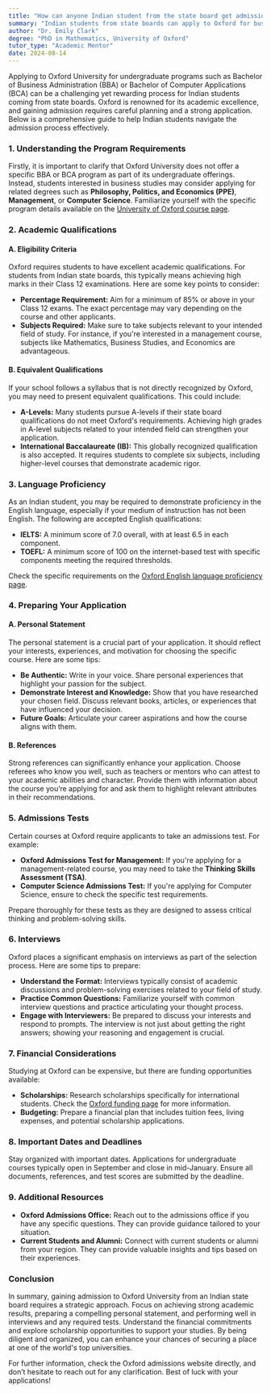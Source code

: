 ```yaml
---
title: "How can anyone Indian student from the state board get admission in Oxford University in BBA or BCA?"
summary: "Indian students from state boards can apply to Oxford for business or computer programs by understanding requirements and preparing a strong application."
author: "Dr. Emily Clark"
degree: "PhD in Mathematics, University of Oxford"
tutor_type: "Academic Mentor"
date: 2024-08-14
---
```


Applying to Oxford University for undergraduate programs such as Bachelor of Business Administration (BBA) or Bachelor of Computer Applications (BCA) can be a challenging yet rewarding process for Indian students coming from state boards. Oxford is renowned for its academic excellence, and gaining admission requires careful planning and a strong application. Below is a comprehensive guide to help Indian students navigate the admission process effectively.

### 1. Understanding the Program Requirements

Firstly, it is important to clarify that Oxford University does not offer a specific BBA or BCA program as part of its undergraduate offerings. Instead, students interested in business studies may consider applying for related degrees such as **Philosophy, Politics, and Economics (PPE)**, **Management**, or **Computer Science**. Familiarize yourself with the specific program details available on the [University of Oxford course page](https://www.ox.ac.uk/admissions/undergraduate/courses).

### 2. Academic Qualifications

#### A. Eligibility Criteria

Oxford requires students to have excellent academic qualifications. For students from Indian state boards, this typically means achieving high marks in their Class 12 examinations. Here are some key points to consider:

- **Percentage Requirement:** Aim for a minimum of 85% or above in your Class 12 exams. The exact percentage may vary depending on the course and other applicants.
- **Subjects Required:** Make sure to take subjects relevant to your intended field of study. For instance, if you're interested in a management course, subjects like Mathematics, Business Studies, and Economics are advantageous.

#### B. Equivalent Qualifications

If your school follows a syllabus that is not directly recognized by Oxford, you may need to present equivalent qualifications. This could include:

- **A-Levels:** Many students pursue A-levels if their state board qualifications do not meet Oxford's requirements. Achieving high grades in A-level subjects related to your intended field can strengthen your application.
- **International Baccalaureate (IB):** This globally recognized qualification is also accepted. It requires students to complete six subjects, including higher-level courses that demonstrate academic rigor.

### 3. Language Proficiency

As an Indian student, you may be required to demonstrate proficiency in the English language, especially if your medium of instruction has not been English. The following are accepted English qualifications:

- **IELTS:** A minimum score of 7.0 overall, with at least 6.5 in each component.
- **TOEFL:** A minimum score of 100 on the internet-based test with specific components meeting the required thresholds.

Check the specific requirements on the [Oxford English language proficiency page](https://www.ox.ac.uk/admissions/undergraduate/applying-to-oxford/english-language-requirements).

### 4. Preparing Your Application

#### A. Personal Statement

The personal statement is a crucial part of your application. It should reflect your interests, experiences, and motivation for choosing the specific course. Here are some tips:

- **Be Authentic:** Write in your voice. Share personal experiences that highlight your passion for the subject.
- **Demonstrate Interest and Knowledge:** Show that you have researched your chosen field. Discuss relevant books, articles, or experiences that have influenced your decision.
- **Future Goals:** Articulate your career aspirations and how the course aligns with them.

#### B. References

Strong references can significantly enhance your application. Choose referees who know you well, such as teachers or mentors who can attest to your academic abilities and character. Provide them with information about the course you’re applying for and ask them to highlight relevant attributes in their recommendations.

### 5. Admissions Tests

Certain courses at Oxford require applicants to take an admissions test. For example:

- **Oxford Admissions Test for Management:** If you're applying for a management-related course, you may need to take the **Thinking Skills Assessment (TSA)**.
- **Computer Science Admissions Test:** If you're applying for Computer Science, ensure to check the specific test requirements.

Prepare thoroughly for these tests as they are designed to assess critical thinking and problem-solving skills.

### 6. Interviews

Oxford places a significant emphasis on interviews as part of the selection process. Here are some tips to prepare:

- **Understand the Format:** Interviews typically consist of academic discussions and problem-solving exercises related to your field of study.
- **Practice Common Questions:** Familiarize yourself with common interview questions and practice articulating your thought process.
- **Engage with Interviewers:** Be prepared to discuss your interests and respond to prompts. The interview is not just about getting the right answers; showing your reasoning and engagement is crucial.

### 7. Financial Considerations

Studying at Oxford can be expensive, but there are funding opportunities available:

- **Scholarships:** Research scholarships specifically for international students. Check the [Oxford funding page](https://www.ox.ac.uk/admissions/graduate/fees-and-funding/oxford-funding) for more information.
- **Budgeting:** Prepare a financial plan that includes tuition fees, living expenses, and potential scholarship applications.

### 8. Important Dates and Deadlines

Stay organized with important dates. Applications for undergraduate courses typically open in September and close in mid-January. Ensure all documents, references, and test scores are submitted by the deadline.

### 9. Additional Resources

- **Oxford Admissions Office:** Reach out to the admissions office if you have any specific questions. They can provide guidance tailored to your situation.
- **Current Students and Alumni:** Connect with current students or alumni from your region. They can provide valuable insights and tips based on their experiences.

### Conclusion

In summary, gaining admission to Oxford University from an Indian state board requires a strategic approach. Focus on achieving strong academic results, preparing a compelling personal statement, and performing well in interviews and any required tests. Understand the financial commitments and explore scholarship opportunities to support your studies. By being diligent and organized, you can enhance your chances of securing a place at one of the world's top universities.

For further information, check the Oxford admissions website directly, and don’t hesitate to reach out for any clarification. Best of luck with your applications!
    